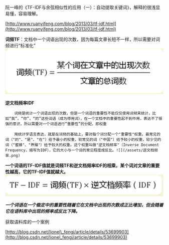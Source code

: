 阮一峰的《TF-IDF与余弦相似性的应用（一）：自动提取关键词》，解释的很浅显易懂，容易理解。

[http://www.ruanyifeng.com/blog/2013/03/tf-idf.html](http://www.ruanyifeng.com/blog/2013/03/tf-idf.html)

**词频TF**：文档中一个词语出现的次数，因为每篇文章长短不一样，所以需要对词频进行“标准化”![](/assets/词频.png)

**逆文档频率IDF**

        词频是统计一个词语出现的次数，但是一个词语的重要性不能仅仅使用词频来统计，比如“我”，“你”，“的”这些词语（成为停用词），在一个文档中的重要性起不到作用，表达不了很强的意识，所以需要对一个词语进行“重要性”的分配，即权重

        用统计学语言表达，就是在词频的基础上，要对每个词分配一个"重要性"权重。最常见的词（"的"、"是"、"在"）给予最小的权重，较常见的词（"中国"）给予较小的权重，较少见的词（"蜜蜂"、"养殖"）给予较大的权重。这个权重叫做"逆文档频率"（Inverse Document Frequency，缩写为IDF），它的大小与一个词的常见程度成反比。![](/assets/逆文档频率.png)

**一个词语的TF-IDF值就是词频TF和逆文档频率IDF的相乘，某个词对文章的重要性越高，它的TF-IDF值就越大。**![](/assets/TF-IDF.png)

_**一个词语在一个稳定中的重要性随着它在文档中出现的次数成正比增加，但会随着它在语料库中出现的频率成反比下降。**_



获取语料库的一个案例

[http://blog.csdn.net/lionel\_fengj/article/details/53699903](http://blog.csdn.net/lionel_fengj/article/details/53699903)



